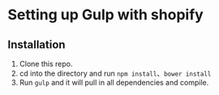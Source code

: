 # Setting up Gulp with shopify

## Installation

1. Clone this repo.
2. cd into the directory and run `npm install`、`bower install`
3. Run `gulp` and it will pull in all dependencies and compile.

